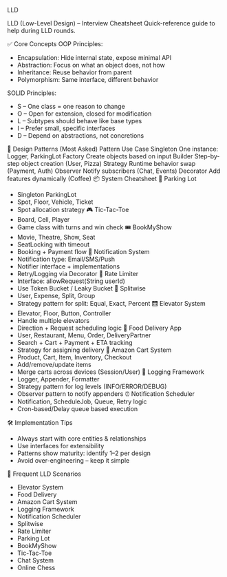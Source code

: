 LLD

LLD (Low-Level Design) – Interview Cheatsheet
Quick-reference guide to help during LLD rounds.

✅ Core Concepts
OOP Principles:
* Encapsulation: Hide internal state, expose minimal API
* Abstraction: Focus on what an object does, not how
* Inheritance: Reuse behavior from parent
* Polymorphism: Same interface, different behavior

SOLID Principles:
* S – One class = one reason to change
* O – Open for extension, closed for modification
* L – Subtypes should behave like base types
* I – Prefer small, specific interfaces
* D – Depend on abstractions, not concretions

🔁 Design Patterns (Most Asked)
Pattern	Use Case
Singleton	One instance: Logger, ParkingLot
Factory	Create objects based on input
Builder	Step-by-step object creation (User, Pizza)
Strategy	Runtime behavior swap (Payment, Auth)
Observer	Notify subscribers (Chat, Events)
Decorator	Add features dynamically (Coffee)
📦 System Cheatsheet
🚗 Parking Lot
* Singleton ParkingLot
* Spot, Floor, Vehicle, Ticket
* Spot allocation strategy
🎮 Tic-Tac-Toe
* Board, Cell, Player
* Game class with turns and win check
🎟️ BookMyShow
* Movie, Theatre, Show, Seat
* SeatLocking with timeout
* Booking + Payment flow
📩 Notification System
* Notification type: Email/SMS/Push
* Notifier interface + implementations
* Retry/Logging via Decorator
🚦 Rate Limiter
* Interface: allowRequest(String userId)
* Use Token Bucket / Leaky Bucket
🧾 Splitwise
* User, Expense, Split, Group
* Strategy pattern for split: Equal, Exact, Percent
🛗 Elevator System
* Elevator, Floor, Button, Controller
* Handle multiple elevators
* Direction + Request scheduling logic
🍔 Food Delivery App
* User, Restaurant, Menu, Order, DeliveryPartner
* Search + Cart + Payment + ETA tracking
* Strategy for assigning delivery
🛒 Amazon Cart System
* Product, Cart, Item, Inventory, Checkout
* Add/remove/update items
* Merge carts across devices (Session/User)
📓 Logging Framework
* Logger, Appender, Formatter
* Strategy pattern for log levels (INFO/ERROR/DEBUG)
* Observer pattern to notify appenders
⏰ Notification Scheduler
* Notification, ScheduleJob, Queue, Retry logic
* Cron-based/Delay queue based execution

🛠️ Implementation Tips
* Always start with core entities & relationships
* Use interfaces for extensibility
* Patterns show maturity: identify 1–2 per design
* Avoid over-engineering – keep it simple

🔁 Frequent LLD Scenarios
* Elevator System
* Food Delivery
* Amazon Cart System
* Logging Framework
* Notification Scheduler
* Splitwise
* Rate Limiter
* Parking Lot
* BookMyShow
* Tic-Tac-Toe
* Chat System
* Online Chess

